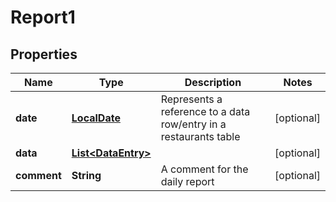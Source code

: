 # Report1

## Properties
Name | Type | Description | Notes
------------ | ------------- | ------------- | -------------
**date** | [**LocalDate**](LocalDate.md) | Represents a reference to a data row/entry in a restaurants table |  [optional]
**data** | [**List&lt;DataEntry&gt;**](DataEntry.md) |  |  [optional]
**comment** | **String** | A comment for the daily report |  [optional]
